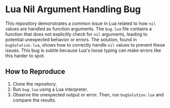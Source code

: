 # Lua Nil Argument Handling Bug

This repository demonstrates a common issue in Lua related to how `nil` values are handled as function arguments.  The `bug.lua` file contains a function that does not explicitly check for `nil` arguments, leading to potential unexpected behavior or errors.  The solution, found in `bugSolution.lua`, shows how to correctly handle `nil` values to prevent these issues.  This bug is subtle because Lua's loose typing can make errors like this harder to spot.

## How to Reproduce

1. Clone the repository.
2. Run `bug.lua` using a Lua interpreter.
3. Observe the unexpected output or error.  Then, run `bugSolution.lua` and compare the results.